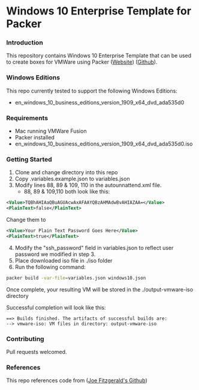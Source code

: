# Windows 10 Enterprise Template for Packer

### Introduction 

This repository contains Windows 10 Enterprise Template that can be used to create boxes for VMWare using Packer ([Website](http://www.packer.io)) ([Github](http://github.com/jamesmuldrow/packer)).

### Windows Editions

This repo currently tested to support the following Windows Editions:

- en_windows_10_business_editions_version_1909_x64_dvd_ada535d0

### Requirements

- Mac running VMWare Fusion 
- Packer installed
- en_windows_10_business_editions_version_1909_x64_dvd_ada535d0.iso

### Getting Started

1. Clone and change directory into this repo
2. Copy .variables.example.json to variables.json
3. Modify lines 88, 89 & 109, 110 in the autounnattend.xml file.
    - 88, 89 & 109,110 both look like this:  
````xml
<Value>TQBhAHIAaQBuAGUAcwAxAFAAYQBzAHMAdwBvAHIAZAA=</Value>
<PlainText>false</PlainText>

````
Change them to
````xml
<Value>Your Plain Text Password Goes Here</Value>
<PlainText>true</PlainText>
````

4. Modify the "ssh_password" field in variables.json to reflect user password we modified in step 3.
5. Place downloaded iso file in ./iso folder
6. Run the following command:
````bash
packer build -var-file=variables.json windows10.json
````

Once complete, your resulting VM will be stored in the ./output-vmware-iso directory

Successful completion will look like this: 
````output
==> Builds finished. The artifacts of successful builds are:
--> vmware-iso: VM files in directory: output-vmware-iso
````
### Contributing

Pull requests welcomed.

### References

This repo references code from ([Joe Fitzgerald's Github](https://github.com/joefitzgerald/packer-windows))